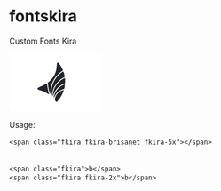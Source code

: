 # fontskira
Custom Fonts Kira

![Screenshot](font.png)

Usage:
```
<span class="fkira fkira-brisanet fkira-5x"></span>


<span class="fkira">b</span>
<span class="fkira fkira-2x">b</span>
```



